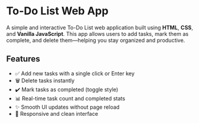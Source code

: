 #  To-Do List Web App

A simple and interactive To-Do List web application built using **HTML**, **CSS**, and **Vanilla JavaScript**. This app allows users to add tasks, mark them as complete, and delete them—helping you stay organized and productive.

##  Features

- ✅ Add new tasks with a single click or Enter key
- 🗑️ Delete tasks instantly
- ✔️ Mark tasks as completed (toggle style)
- 📊 Real-time task count and completed stats
- ✨ Smooth UI updates without page reload
- 📱 Responsive and clean interface


